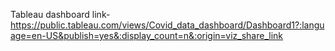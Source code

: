 Tableau dashboard link- https://public.tableau.com/views/Covid_data_dashboard/Dashboard1?:language=en-US&publish=yes&:display_count=n&:origin=viz_share_link
